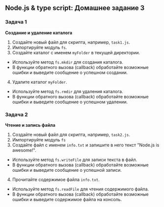 ## Node.js & type script: Домашнее задание 3

### Задача 1

**Создание и удаление каталога**

1. Создайте новый файл для скрипта, например, `task1.js`.
2. Импортируйте модуль `fs`.
3. Создайте каталог с именем `myFolder` в текущей директории.

- Используйте метод `fs.mkdir` для создания каталога.
- В функции обратного вызова (callback) обработайте возможные ошибки и выведите сообщение о успешном создании.

4. Удалите каталог `myFolder`.

- Используйте метод `fs.rmdir` для удаления каталога.
- В функции обратного вызова (callback) обработайте возможные ошибки и выведите сообщение о успешном удалении.

### Задача 2

**Чтение и запись файла**

1. Создайте новый файл для скрипта, например, `task2.js`.
2. Импортируйте модуль `fs`
3. Создайте файл с именем `info.txt` и запишите в него текст "Node.js is awesome!".

- Используйте метод `fs.writeFile` для записи текста в файл.
- В функции обратного вызова (callback) обработайте возможные ошибки и выведите сообщение о успешной записи.

4. Прочитайте содержимое файла `info.txt`.

- Используйте метод `fs.readFile` для чтения содержимого файла.
- В функции обратного вызова (callback) обработайте возможные ошибки и выведите содержимое файла на консоль.
